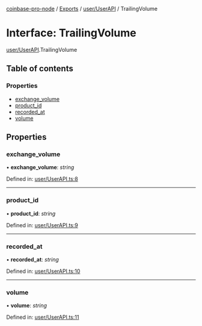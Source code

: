 [coinbase-pro-node](../README.md) / [Exports](../modules.md) / [user/UserAPI](../modules/user_userapi.md) / TrailingVolume

# Interface: TrailingVolume

[user/UserAPI](../modules/user_userapi.md).TrailingVolume

## Table of contents

### Properties

- [exchange\_volume](user_userapi.trailingvolume.md#exchange_volume)
- [product\_id](user_userapi.trailingvolume.md#product_id)
- [recorded\_at](user_userapi.trailingvolume.md#recorded_at)
- [volume](user_userapi.trailingvolume.md#volume)

## Properties

### exchange\_volume

• **exchange\_volume**: *string*

Defined in: [user/UserAPI.ts:8](https://github.com/bennycode/coinbase-pro-node/blob/e63aeae/src/user/UserAPI.ts#L8)

___

### product\_id

• **product\_id**: *string*

Defined in: [user/UserAPI.ts:9](https://github.com/bennycode/coinbase-pro-node/blob/e63aeae/src/user/UserAPI.ts#L9)

___

### recorded\_at

• **recorded\_at**: *string*

Defined in: [user/UserAPI.ts:10](https://github.com/bennycode/coinbase-pro-node/blob/e63aeae/src/user/UserAPI.ts#L10)

___

### volume

• **volume**: *string*

Defined in: [user/UserAPI.ts:11](https://github.com/bennycode/coinbase-pro-node/blob/e63aeae/src/user/UserAPI.ts#L11)

